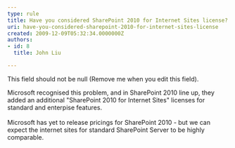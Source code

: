 ```yaml
---
type: rule
title: Have you considered SharePoint 2010 for Internet Sites license?
uri: have-you-considered-sharepoint-2010-for-internet-sites-license
created: 2009-12-09T05:32:34.0000000Z
authors:
- id: 8
  title: John Liu

---
```




<span class='intro'> This field should not be null (Remove me when you edit this field). </span>

Microsoft recognised this problem, and in SharePoint 2010 line up, they added an additional &quot;SharePoint 2010 for Internet Sites&quot; licenses for standard and enterpise features.&#160;<br>
<br>
Microsoft has yet to release pricings for SharePoint 2010 - but we can expect the internet sites for standard SharePoint Server to be highly comparable.



